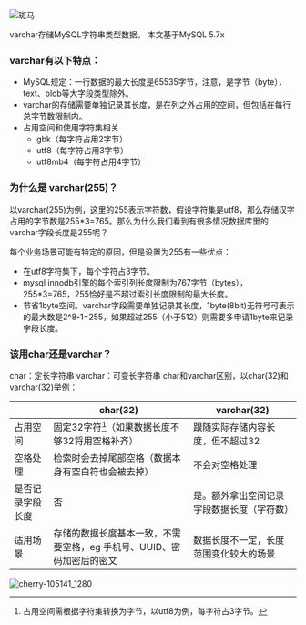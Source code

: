![斑马](https://img-blog.csdnimg.cn/20200911173646510.jpg?x-oss-process=image/watermark,type_ZmFuZ3poZW5naGVpdGk,shadow_10,text_aHR0cHM6Ly9ibG9nLmNzZG4ubmV0L3dhbmRvdTk1Mjc=,size_16,color_FFFFFF,t_70#pic_center)

varchar存储MySQL字符串类型数据。
本文基于MySQL 5.7x

### varchar有以下特点：
- MySQL规定：一行数据的最大长度是65535字节，注意，是字节（byte），text、blob等大字段类型除外。
- varchar的存储需要单独记录其长度，是在列之外占用的空间，但包括在每行总字节数限制内。
- 占用空间和使用字符集相关
    - gbk（每字符占用2字节）
    - utf8（每字符占用3字节）
    - utf8mb4（每字符占用4字节）

### 为什么是 varchar(255)？
以varchar(255)为例，这里的255表示字符数，假设字符集是utf8，那么存储汉字占用的字节数是255*3=765。那么为什么我们看到有很多情况数据库里的varchar字段长度是255呢？

每个业务场景可能有特定的原因，但是设置为255有一些优点：
- 在utf8字符集下，每个字符占3字节。
- mysql innodb引擎的每个索引列长度限制为767字节（bytes），255*3=765，255恰好是不超过索引长度限制的最大长度。
- 节省1byte空间。varchar字段需要单独记录其长度，1byte(8bit)无符号可表示的最大数是2^8-1=255，如果超过255（小于512）则需要多申请1byte来记录字段长度。

### 该用char还是varchar？
char：定长字符串
varchar：可变长字符串
char和varchar区别，以char(32)和varchar(32)举例：

|                  | char(32)                                                     | varchar(32)                                |
| ---------------- | ------------------------------------------------------------ | ------------------------------------------ |
| 占用空间         | 固定32字符[^1]（如果数据长度不够32将用空格补齐）             | 跟随实际存储内容长度，但不超过32           |
| 空格处理         | 检索时会去掉尾部空格（数据本身有空白符也会被去掉）           | 不会对空格处理                             |
| 是否记录字段长度 | 否                                                           | 是。额外拿出空间记录字段数据长度（字符数） |
| 适用场景         | 存储的数据长度基本一致，不需要空格，eg 手机号、UUID、密码加密后的密文 | 数据长度不一定，长度范围变化较大的场景     |
[^1]: 占用空间需根据字符集转换为字节，以utf8为例，每字符占3字节。 

![cherry-105141_1280](/Users/liming/Downloads/cherry-105141_1280.png)


